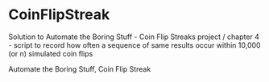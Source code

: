 # CoinFlipStreak
Solution to Automate the Boring Stuff - Coin Flip Streaks project / chapter 4 - script to record how often a sequence of same results occur within 10,000 (or n) simulated coin flips

Automate the Boring Stuff, Coin Flip Streak
